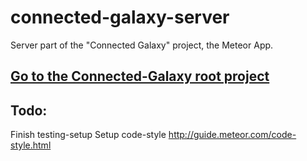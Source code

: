 # connected-galaxy-server
Server part of the "Connected Galaxy" project, the Meteor App.
## [Go to the Connected-Galaxy root project](https://github.com/Goyapa/connected-galaxy)

## Todo:
Finish testing-setup
Setup code-style
http://guide.meteor.com/code-style.html
